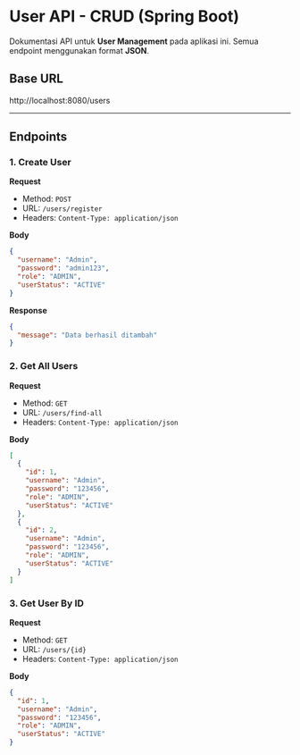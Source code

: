 # User API - CRUD (Spring Boot)

Dokumentasi API untuk **User Management** pada aplikasi ini. Semua endpoint menggunakan format **JSON**.

## Base URL
http://localhost:8080/users

---

## Endpoints

### 1. Create User
**Request**
- Method: `POST`
- URL: `/users/register`
- Headers: `Content-Type: application/json`

**Body**
```json
{
  "username": "Admin",
  "password": "admin123",
  "role": "ADMIN",
  "userStatus": "ACTIVE"
}

```

**Response**
```json
{
  "message": "Data berhasil ditambah"
}


```

### 2. Get All Users
**Request**
- Method: `GET`
- URL: `/users/find-all`
- Headers: `Content-Type: application/json`

**Body**
```json
[
  {
    "id": 1,
    "username": "Admin",
    "password": "123456",
    "role": "ADMIN",
    "userStatus": "ACTIVE"
  },
  {
    "id": 2,
    "username": "Admin",
    "password": "123456",
    "role": "ADMIN",
    "userStatus": "ACTIVE"
  }
]
```

### 3. Get User By ID
**Request**
- Method: `GET`
- URL: `/users/{id}`
- Headers: `Content-Type: application/json`

**Body**
```json
{
  "id": 1,
  "username": "Admin",
  "password": "123456",
  "role": "ADMIN",
  "userStatus": "ACTIVE"
}
```